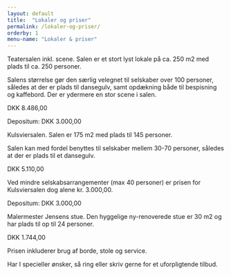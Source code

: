 ```yaml
---
layout: default
title:  "Lokaler og priser"
permalink: /lokaler-og-priser/
orderby: 1
menu-name: "Lokaler & priser"
---
```

Teatersalen inkl. scene.
Salen er et stort lyst lokale på ca. 250 m2 med plads til ca. 250 personer.

Salens størrelse gør den særlig velegnet til selskaber over 100 personer, således at der er plads til dansegulv, samt opdækning både til bespisning og kaffebord. Der er ydermere en stor scene i salen. 

DKK 8.486,00

Depositum: DKK 3.000,00 

Kulsviersalen.
Salen er 175 m2 med plads til 145 personer.

Salen kan med fordel benyttes til selskaber mellem 30-70 personer, således at der er plads til et dansegulv.

DKK 5.110,00

Ved mindre selskabsarrangementer (max 40 personer) er prisen for Kulsviersalen dog alene kr. 3.000,00.

Depositum: DKK 3.000,00

Malermester Jensens stue.
Den hyggelige ny-renoverede stue er 30 m2 og har plads til op til 24 personer.

DKK 1.744,00

Prisen inkluderer brug af borde, stole og service. 

Har I specieller ønsker, så ring eller skriv gerne for et uforpligtende tilbud.